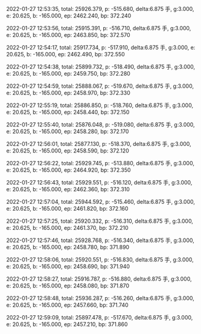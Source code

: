 2022-01-27 12:53:35, total: 25926.379, p: -515.680, delta:6.875 手, g:3.000, e: 20.625, b: -165.000, ep: 2462.240, bp: 372.240

2022-01-27 12:53:56, total: 25915.391, p: -516.710, delta:6.875 手, g:3.000, e: 20.625, b: -165.000, ep: 2463.850, bp: 372.570

2022-01-27 12:54:17, total: 25917.734, p: -517.910, delta:6.875 手, g:3.000, e: 20.625, b: -165.000, ep: 2462.490, bp: 372.550

2022-01-27 12:54:38, total: 25899.732, p: -518.490, delta:6.875 手, g:3.000, e: 20.625, b: -165.000, ep: 2459.750, bp: 372.280

2022-01-27 12:54:59, total: 25888.067, p: -519.670, delta:6.875 手, g:3.000, e: 20.625, b: -165.000, ep: 2458.970, bp: 372.330

2022-01-27 12:55:19, total: 25886.850, p: -518.760, delta:6.875 手, g:3.000, e: 20.625, b: -165.000, ep: 2458.440, bp: 372.150

2022-01-27 12:55:40, total: 25876.048, p: -519.080, delta:6.875 手, g:3.000, e: 20.625, b: -165.000, ep: 2458.280, bp: 372.170

2022-01-27 12:56:01, total: 25877.130, p: -518.370, delta:6.875 手, g:3.000, e: 20.625, b: -165.000, ep: 2458.590, bp: 372.120

2022-01-27 12:56:22, total: 25929.745, p: -513.880, delta:6.875 手, g:3.000, e: 20.625, b: -165.000, ep: 2464.920, bp: 372.350

2022-01-27 12:56:43, total: 25929.551, p: -516.120, delta:6.875 手, g:3.000, e: 20.625, b: -165.000, ep: 2462.360, bp: 372.310

2022-01-27 12:57:04, total: 25944.592, p: -515.460, delta:6.875 手, g:3.000, e: 20.625, b: -165.000, ep: 2461.820, bp: 372.160

2022-01-27 12:57:25, total: 25920.332, p: -516.310, delta:6.875 手, g:3.000, e: 20.625, b: -165.000, ep: 2461.370, bp: 372.210

2022-01-27 12:57:46, total: 25928.768, p: -516.340, delta:6.875 手, g:3.000, e: 20.625, b: -165.000, ep: 2458.780, bp: 371.890

2022-01-27 12:58:06, total: 25920.551, p: -516.830, delta:6.875 手, g:3.000, e: 20.625, b: -165.000, ep: 2458.690, bp: 371.940

2022-01-27 12:58:27, total: 25916.787, p: -516.880, delta:6.875 手, g:3.000, e: 20.625, b: -165.000, ep: 2458.080, bp: 371.870

2022-01-27 12:58:48, total: 25936.287, p: -516.260, delta:6.875 手, g:3.000, e: 20.625, b: -165.000, ep: 2457.660, bp: 371.740

2022-01-27 12:59:09, total: 25897.478, p: -517.670, delta:6.875 手, g:3.000, e: 20.625, b: -165.000, ep: 2457.210, bp: 371.860